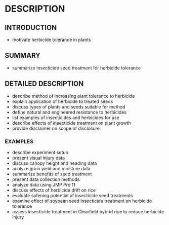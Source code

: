 # DESCRIPTION

## INTRODUCTION

- motivate herbicide tolerance in plants

## SUMMARY

- summarize insecticide seed treatment for herbicide tolerance

## DETAILED DESCRIPTION

- describe method of increasing plant tolerance to herbicide
- explain application of herbicide to treated seeds
- discuss types of plants and seeds suitable for method
- define natural and engineered resistance to herbicides
- list examples of insecticides and herbicides for use
- describe effects of insecticide treatment on plant growth
- provide disclaimer on scope of disclosure

### EXAMPLES

- describe experiment setup
- present visual injury data
- discuss canopy height and heading data
- analyze grain yield and moisture data
- summarize benefits of seed treatment
- present data collection methods
- analyze data using JMP Pro 11
- discuss effects of herbicide drift on rice
- evaluate safening potential of insecticide seed treatments
- examine effect of soybean seed insecticide treatment on herbicide tolerance
- assess insecticide treatment in Clearfield hybrid rice to reduce herbicide injury

